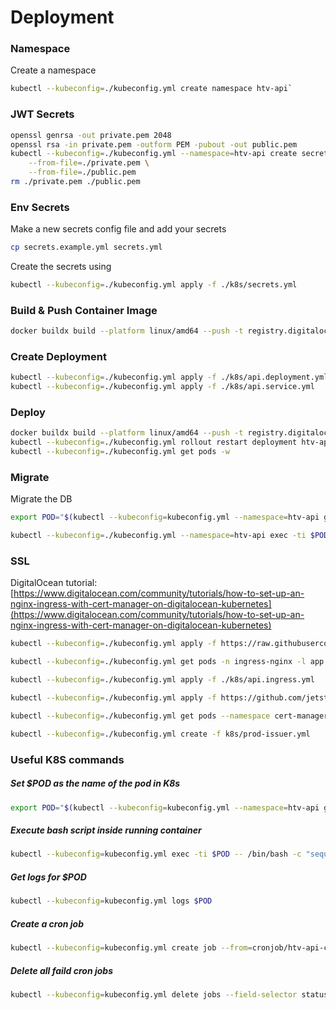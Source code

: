 # Deployment


### Namespace
Create a namespace

```sh
kubectl --kubeconfig=./kubeconfig.yml create namespace htv-api`
```


### JWT Secrets
```sh
openssl genrsa -out private.pem 2048
openssl rsa -in private.pem -outform PEM -pubout -out public.pem
kubectl --kubeconfig=./kubeconfig.yml --namespace=htv-api create secret generic htv-api-jwt-secret \
    --from-file=./private.pem \
    --from-file=./public.pem
rm ./private.pem ./public.pem 
```


### Env Secrets
Make a new secrets config file and add your secrets

```sh
cp secrets.example.yml secrets.yml
```

Create the secrets using

```sh
kubectl --kubeconfig=./kubeconfig.yml apply -f ./k8s/secrets.yml
```


### Build & Push Container Image
```sh
docker buildx build --platform linux/amd64 --push -t registry.digitalocean.com/htv-api/app:latest
```

### Create Deployment
```sh
kubectl --kubeconfig=./kubeconfig.yml apply -f ./k8s/api.deployment.yml
kubectl --kubeconfig=./kubeconfig.yml apply -f ./k8s/api.service.yml
```

### Deploy
```sh
docker buildx build --platform linux/amd64 --push -t registry.digitalocean.com/htv-api/app:latest . && 
kubectl --kubeconfig=./kubeconfig.yml rollout restart deployment htv-api && \
kubectl --kubeconfig=./kubeconfig.yml get pods -w
```


### Migrate
Migrate the DB
```sh
export POD="$(kubectl --kubeconfig=kubeconfig.yml --namespace=htv-api get pods --field-selector=status.phase==Running --no-headers -o custom-columns=":metadata.name")"

kubectl --kubeconfig=./kubeconfig.yml --namespace=htv-api exec -ti $POD -- /bin/bash -c 'sequelize db:migrate && sequelize db:seed:all'
```

### SSL
DigitalOcean tutorial: [https://www.digitalocean.com/community/tutorials/how-to-set-up-an-nginx-ingress-with-cert-manager-on-digitalocean-kubernetes](https://www.digitalocean.com/community/tutorials/how-to-set-up-an-nginx-ingress-with-cert-manager-on-digitalocean-kubernetes)

```sh
kubectl --kubeconfig=./kubeconfig.yml apply -f https://raw.githubusercontent.com/kubernetes/ingress-nginx/controller-v1.1.1/deploy/static/provider/do/deploy.yaml

kubectl --kubeconfig=./kubeconfig.yml get pods -n ingress-nginx -l app.kubernetes.io/name=ingress-nginx --watch

kubectl --kubeconfig=./kubeconfig.yml apply -f ./k8s/api.ingress.yml

kubectl --kubeconfig=./kubeconfig.yml apply -f https://github.com/jetstack/cert-manager/releases/download/v1.7.1/cert-manager.yaml

kubectl --kubeconfig=./kubeconfig.yml get pods --namespace cert-manager

kubectl --kubeconfig=./kubeconfig.yml create -f k8s/prod-issuer.yml
```

### Useful K8S commands
##### Set $POD as the name of the pod in K8s
```sh
export POD="$(kubectl --kubeconfig=kubeconfig.yml --namespace=htv-api get pods --field-selector=status.phase==Running --no-headers -o custom-columns=":metadata.name")"
```

##### Execute bash script inside running container
```sh
kubectl --kubeconfig=kubeconfig.yml exec -ti $POD -- /bin/bash -c "sequelize db:migrate"
```

##### Get logs for $POD
```sh
kubectl --kubeconfig=kubeconfig.yml logs $POD
```

##### Create a cron job
```sh
kubectl --kubeconfig=kubeconfig.yml create job --from=cronjob/htv-api-cron-job htv-api-cron-job
```

##### Delete all faild cron jobs
```sh
kubectl --kubeconfig=kubeconfig.yml delete jobs --field-selector status.successful=0
```
